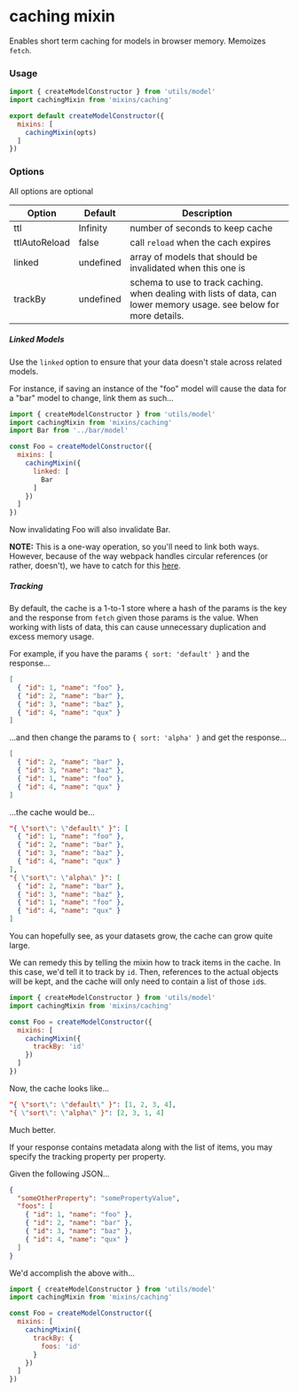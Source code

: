 # caching mixin

Enables short term caching for models in browser memory. Memoizes `fetch`.

### Usage

```javascript
import { createModelConstructor } from 'utils/model'
import cachingMixin from 'mixins/caching'

export default createModelConstructor({
  mixins: [
    cachingMixin(opts)
  ]
})
```

### Options

All options are optional

| Option          | Default   | Description                                                                                                           |
| --------------- | --------- | --------------------------------------------------------------------------------------------------------------------- |
| ttl             | Infinity  | number of seconds to keep cache                                                                                       |
| ttlAutoReload   | false     | call `reload` when the cach expires                                                                                   |
| linked          | undefined | array of models that should be invalidated when this one is                                                           |
| trackBy         | undefined | schema to use to track caching. when dealing with lists of data, can lower memory usage. see below for more details.  |

##### Linked Models

Use the `linked` option to ensure that your data doesn't stale across related models.

For instance, if saving an instance of the "foo" model will cause the data for a
"bar" model to change, link them as such...

```javascript
import { createModelConstructor } from 'utils/model'
import cachingMixin from 'mixins/caching'
import Bar from '../bar/model'

const Foo = createModelConstructor({
  mixins: [
    cachingMixin({
      linked: [
        Bar
      ]
    })
  ]
})
```

Now invalidating Foo will also invalidate Bar.

**NOTE:** This is a one-way operation, so you'll need to link both ways. However,
because of the way webpack handles circular references (or rather, doesn't), we
have to catch for this [here]().

##### Tracking

By default, the cache is a 1-to-1 store where a hash of the params is the key and
the response from `fetch` given those params is the value. When working with lists of data,
this can cause unnecessary duplication and excess memory usage.

For example, if you have the params `{ sort: 'default' }` and the response...

```json
[
  { "id": 1, "name": "foo" },
  { "id": 2, "name": "bar" },
  { "id": 3, "name": "baz" },
  { "id": 4, "name": "qux" }
]
```

...and then change the params to `{ sort: 'alpha' }` and get the response...

```json
[
  { "id": 2, "name": "bar" },
  { "id": 3, "name": "baz" },
  { "id": 1, "name": "foo" },
  { "id": 4, "name": "qux" }
]
```

...the cache would be...

```json
"{ \"sort\": \"default\" }": [
  { "id": 1, "name": "foo" },
  { "id": 2, "name": "bar" },
  { "id": 3, "name": "baz" },
  { "id": 4, "name": "qux" }
],
"{ \"sort\": \"alpha\" }": [
  { "id": 2, "name": "bar" },
  { "id": 3, "name": "baz" },
  { "id": 1, "name": "foo" },
  { "id": 4, "name": "qux" }
]
```

You can hopefully see, as your datasets grow, the cache can grow quite large.

We can remedy this by telling the mixin how to track items in the cache. In this
case, we'd tell it to track by `id`. Then, references to the actual objects will
be kept, and the cache will only need to contain a list of those `id`s.

```javascript
import { createModelConstructor } from 'utils/model'
import cachingMixin from 'mixins/caching'

const Foo = createModelConstructor({
  mixins: [
    cachingMixin({
      trackBy: 'id'
    })
  ]
})
```

Now, the cache looks like...

```json
"{ \"sort\": \"default\" }": [1, 2, 3, 4],
"{ \"sort\": \"alpha\" }": [2, 3, 1, 4]
```

Much better.

If your response contains metadata along with the list of items, you may specify
the tracking property per property.

Given the following JSON...

```json
{
  "someOtherProperty": "somePropertyValue",
  "foos": [
    { "id": 1, "name": "foo" },
    { "id": 2, "name": "bar" },
    { "id": 3, "name": "baz" },
    { "id": 4, "name": "qux" }
  ]
}
```

We'd accomplish the above with...

```javascript
import { createModelConstructor } from 'utils/model'
import cachingMixin from 'mixins/caching'

const Foo = createModelConstructor({
  mixins: [
    cachingMixin({
      trackBy: {
        foos: 'id'
      }
    })
  ]
})
```
